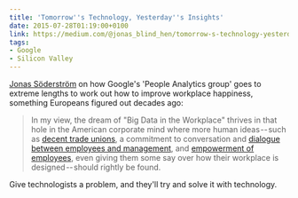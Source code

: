 ```yaml
---
title: 'Tomorrow''s Technology, Yesterday''s Insights'
date: 2015-07-28T01:19:00+0100
link: https://medium.com/@jonas_blind_hen/tomorrow-s-technology-yesterday-s-insights-273704613c03
tags:
- Google
- Silicon Valley
---
```

[Jonas Söderström][1] on how Google's 'People Analytics group' goes to extreme lengths to work out how to improve workplace happiness, something Europeans figured out decades ago:

> In my view, the dream of "Big Data in the Workplace" thrives in that hole in the American corporate mind where more human ideas -- such as [decent trade unions][2], a commitment to conversation and [dialogue between employees and management][3], and [empowerment of employees][4], even giving them some say over how their workplace is designed -- should rightly be found.

Give technologists a problem, and they'll try and solve it with technology.

[1]: http://t.co/Kfs1w2Mr1a
[2]: http://www.nytimes.com/2015/02/19/opinion/nicholas-kristof-the-cost-of-a-decline-in-unions.html
[3]: https://www.youtube.com/video/1YX7h8qNu7g
[4]: https://medium.com/@USDOL/look-who-s-talking-a-new-conventional-wisdom-on-labor-8a4e131b076

